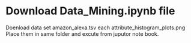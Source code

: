# Download Data_Mining.ipynb file
Doenload data set amazon_alexa.tsv
each attribute_histogram_plots.png
Place them in same folder and excute from juputor note book.
